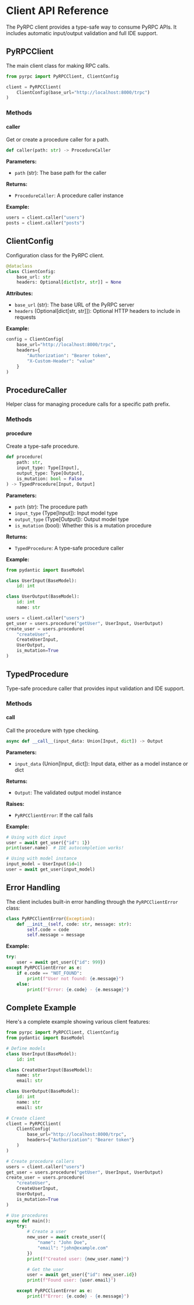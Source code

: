 # Client API Reference

The PyRPC client provides a type-safe way to consume PyRPC APIs. It includes automatic input/output validation and full IDE support.

## PyRPCClient

The main client class for making RPC calls.

```python
from pyrpc import PyRPCClient, ClientConfig

client = PyRPCClient(
    ClientConfig(base_url="http://localhost:8000/trpc")
)
```

### Methods

#### caller

Get or create a procedure caller for a path.

```python
def caller(path: str) -> ProcedureCaller
```

**Parameters:**
- `path` (str): The base path for the caller

**Returns:**
- `ProcedureCaller`: A procedure caller instance

**Example:**
```python
users = client.caller("users")
posts = client.caller("posts")
```

## ClientConfig

Configuration class for the PyRPC client.

```python
@dataclass
class ClientConfig:
    base_url: str
    headers: Optional[dict[str, str]] = None
```

**Attributes:**
- `base_url` (str): The base URL of the PyRPC server
- `headers` (Optional[dict[str, str]]): Optional HTTP headers to include in requests

**Example:**
```python
config = ClientConfig(
    base_url="http://localhost:8000/trpc",
    headers={
        "Authorization": "Bearer token",
        "X-Custom-Header": "value"
    }
)
```

## ProcedureCaller

Helper class for managing procedure calls for a specific path prefix.

### Methods

#### procedure

Create a type-safe procedure.

```python
def procedure(
    path: str,
    input_type: Type[Input],
    output_type: Type[Output],
    is_mutation: bool = False
) -> TypedProcedure[Input, Output]
```

**Parameters:**
- `path` (str): The procedure path
- `input_type` (Type[Input]): Input model type
- `output_type` (Type[Output]): Output model type
- `is_mutation` (bool): Whether this is a mutation procedure

**Returns:**
- `TypedProcedure`: A type-safe procedure caller

**Example:**
```python
from pydantic import BaseModel

class UserInput(BaseModel):
    id: int

class UserOutput(BaseModel):
    id: int
    name: str

users = client.caller("users")
get_user = users.procedure("getUser", UserInput, UserOutput)
create_user = users.procedure(
    "createUser",
    CreateUserInput,
    UserOutput,
    is_mutation=True
)
```

## TypedProcedure

Type-safe procedure caller that provides input validation and IDE support.

### Methods

#### __call__

Call the procedure with type checking.

```python
async def __call__(input_data: Union[Input, dict]) -> Output
```

**Parameters:**
- `input_data` (Union[Input, dict]): Input data, either as a model instance or dict

**Returns:**
- `Output`: The validated output model instance

**Raises:**
- `PyRPCClientError`: If the call fails

**Example:**
```python
# Using with dict input
user = await get_user({"id": 1})
print(user.name)  # IDE autocompletion works!

# Using with model instance
input_model = UserInput(id=1)
user = await get_user(input_model)
```

## Error Handling

The client includes built-in error handling through the `PyRPCClientError` class:

```python
class PyRPCClientError(Exception):
    def __init__(self, code: str, message: str):
        self.code = code
        self.message = message
```

**Example:**
```python
try:
    user = await get_user({"id": 999})
except PyRPCClientError as e:
    if e.code == "NOT_FOUND":
        print(f"User not found: {e.message}")
    else:
        print(f"Error: {e.code} - {e.message}")
```

## Complete Example

Here's a complete example showing various client features:

```python
from pyrpc import PyRPCClient, ClientConfig
from pydantic import BaseModel

# Define models
class UserInput(BaseModel):
    id: int

class CreateUserInput(BaseModel):
    name: str
    email: str

class UserOutput(BaseModel):
    id: int
    name: str
    email: str

# Create client
client = PyRPCClient(
    ClientConfig(
        base_url="http://localhost:8000/trpc",
        headers={"Authorization": "Bearer token"}
    )
)

# Create procedure callers
users = client.caller("users")
get_user = users.procedure("getUser", UserInput, UserOutput)
create_user = users.procedure(
    "createUser",
    CreateUserInput,
    UserOutput,
    is_mutation=True
)

# Use procedures
async def main():
    try:
        # Create a user
        new_user = await create_user({
            "name": "John Doe",
            "email": "john@example.com"
        })
        print(f"Created user: {new_user.name}")

        # Get the user
        user = await get_user({"id": new_user.id})
        print(f"Found user: {user.email}")

    except PyRPCClientError as e:
        print(f"Error: {e.code} - {e.message}")
``` 